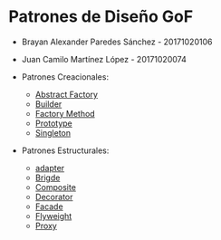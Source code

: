 # Patrones de Diseño GoF

 * Brayan Alexander Paredes Sánchez - 20171020106
 * Juan Camilo Martínez López - 20171020074

* Patrones Creacionales:

  * [Abstract Factory](https://github.com/brayanpasa99/Patrones/blob/master/Patrones%20creacionales/Abstract%20Factory/Abstract%20Factory.pdf)
  * [Builder](https://github.com/brayanpasa99/Patrones/blob/master/Patrones%20creacionales/Builder/Builder.pdf)
  * [Factory Method](https://github.com/brayanpasa99/Patrones/blob/master/Patrones%20creacionales/Factory%20Method/Factory%20Method.pdf)
  * [Prototype](https://github.com/brayanpasa99/Patrones/blob/master/Patrones%20creacionales/Prototype/Prototype.pdf)
  * [Singleton](https://github.com/brayanpasa99/Patrones/blob/master/Patrones%20creacionales/Singleton/Singleton.pdf)
  
* Patrones Estructurales:
  
  * [adapter](https://github.com/brayanpasa99/Patrones/blob/master/Patrones%20estructurales/Adapter/Adapter.pdf)
  * [Brigde](https://github.com/brayanpasa99/Patrones/blob/master/Patrones%20estructurales/Bridge/Bridge.pdf)
  * [Composite](https://github.com/brayanpasa99/Patrones/blob/master/Patrones%20estructurales/Composite/Composite.pdf)
  * [Decorator](https://github.com/brayanpasa99/Patrones/blob/master/Patrones%20estructurales/Decorator/Decorator.pdf)
  * [Facade](https://github.com/brayanpasa99/Patrones/blob/master/Patrones%20estructurales/Facade/Fachada.pdf)
  * [Flyweight](https://github.com/brayanpasa99/Patrones/blob/master/Patrones%20estructurales/Flyweight/Flyweight.pdf)
  * [Proxy](https://github.com/brayanpasa99/Patrones/blob/master/Patrones%20estructurales/Proxy/Proxy.pdf)
